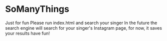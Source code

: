 # SoManyThings
Just for fun
Please run index.html and search your singer
In the future the search engine will search for your singer's Instagram page, for now, it saves your results 
have fun!
